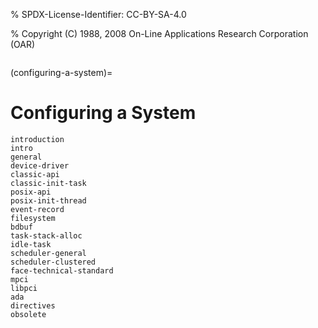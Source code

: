 % SPDX-License-Identifier: CC-BY-SA-4.0

% Copyright (C) 1988, 2008 On-Line Applications Research Corporation (OAR)

```{index} configuring a system
```

(configuring-a-system)=

# Configuring a System

```{toctree}
introduction
intro
general
device-driver
classic-api
classic-init-task
posix-api
posix-init-thread
event-record
filesystem
bdbuf
task-stack-alloc
idle-task
scheduler-general
scheduler-clustered
face-technical-standard
mpci
libpci
ada
directives
obsolete
```
